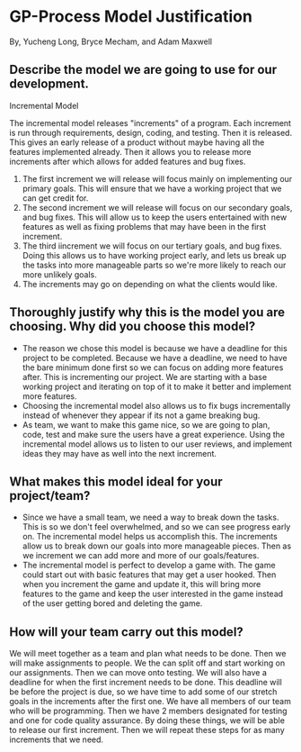 # GP-Process Model Justification
By, Yucheng Long, Bryce Mecham, and Adam Maxwell

## Describe the model we are going to use for our development. 

Incremental Model

The incremental model releases "increments" of a program. Each increment is run through requirements, design, coding, and testing. Then it is released. This gives an early release of a product without maybe having all the features implemented already. Then it allows you to release more increments after which allows for added features and bug fixes.
1. The first increment we will release will focus mainly on implementing our primary goals. This will ensure that we have a working project that we can get credit for.
2. The second increment we will release will focus on our secondary goals, and bug fixes. This will allow us to keep the users entertained with new features as well as fixing problems that may have been in the first increment.
3. The third iincrement we will focus on our tertiary goals, and bug fixes. Doing this allows us to have working project early, and lets us break up the tasks into more manageable parts so we're more likely to reach our more unlikely goals.
4. The increments may go on depending on what the clients would like.


## Thoroughly justify why this is the model you are choosing. Why did you choose this model? 
- The reason we chose this model is because we have a deadline for this project to be completed. Because we have a deadline, we need to have the bare minimum done first so we can focus on adding more features after. This is incrementing our project. We are starting with a base working project and iterating on top of it to make it better and implement more features.
- Choosing the incremental model also allows us to fix bugs incrementally instead of whenever they appear if its not a game breaking bug.
- As team, we want to make this game nice, so we are going to plan, code, test and make sure the users have a great experience. Using the incremental model allows us to listen to our user reviews, and implement ideas they may have as well into the next increment.

## What makes this model ideal for your project/team? 
- Since we have a small team, we need a way to break down the tasks. This is so we don't feel overwhelmed, and so we can see progress early on. The incremental model helps us accomplish this. The increments allow us to break down our goals into more manageable pieces. Then as we increment we can add more and more of our goals/features.
- The incremental model is perfect to develop a game with. The game could start out with basic features that may get a user hooked. Then when you increment the game and update it, this will bring more features to the game and keep the user interested in the game instead of the user getting bored and deleting the game.

## How will your team carry out this model?
We will meet together as a team and plan what needs to be done. Then we will make assignments to people. We the can split off and start working on our assignments. Then we can move onto testing. We will also have a deadline for when the first increment needs to be done. This deadline will be before the project is due, so we have time to add some of our stretch goals in the increments after the first one. We have all members of our team who will be programming. Then we have 2 members designated for testing and one for code quality assurance. By doing these things, we will be able to release our first increment. Then we will repeat these steps for as many increments that we need.
